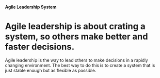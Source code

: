**Agile Leadership System**


# **Agile leadership is about crating a system, so others make better and faster decisions.**

Agile leadership is the way to lead others to make decisions in a rapidly changing environment. The best way to do this is to create a system that is just stable enough but as flexible as possible.